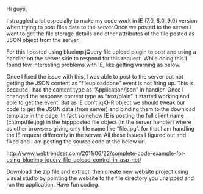 Hi guys,

I struggled a lot especially to make my code work in IE (7.0, 8.0, 9.0) version when trying to post files data to the server.Once we posted to the server I want to get the file storage details and other attributes of the file posted as JSON object from the server.

For this I posted using blueimp jQuery file upload plugin to post and using a handler on the server side to respond for this request. While doing this
I found few interesting problems with IE, like getting warning as below.

Once I fixed the issue with this, I was able to post to the server but not getting the JSON content as “fileuploaddone” event is not firing up. This is because I had the content type as
“Application/json” in handler. Once I changed the response content type as “text/plain” it started working and able to get the event. But as IE don’t jqXHR object we should tweak our code
to get the JSON data (from server) and binding them to the download template in the page. In fact somehow IE is posting the full client name (c:\tmp\file.jpg)
in the htppposted file object (in the server handler) where as other browsers giving only file name like “file.jpg”. for that I am handling the IE request differently in the server.
All these issues I figured out and fixed and I am posting the source code at the below url.

http://www.webtrendset.com/2011/06/22/complete-code-example-for-using-blueimp-jquery-file-upload-control-in-asp-net/

Download the zip file and extract, then create new website project using visual studio by pointing the website to the file directory you unzipped and run the application. Have fun coding.

